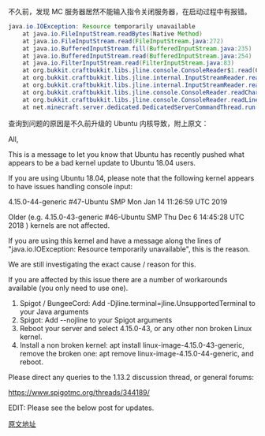 

不久前，发现 MC 服务器居然不能输入指令关闭服务器，在启动过程中有报错。

```java
java.io.IOException: Resource temporarily unavailable
	at java.io.FileInputStream.readBytes(Native Method)
	at java.io.FileInputStream.read(FileInputStream.java:272)
	at java.io.BufferedInputStream.fill(BufferedInputStream.java:235)
	at java.io.BufferedInputStream.read(BufferedInputStream.java:254)
	at java.io.FilterInputStream.read(FilterInputStream.java:83)
	at org.bukkit.craftbukkit.libs.jline.console.ConsoleReader$1.read(ConsoleReader.java:167)
	at org.bukkit.craftbukkit.libs.jline.internal.InputStreamReader.read(InputStreamReader.java:267)
	at org.bukkit.craftbukkit.libs.jline.internal.InputStreamReader.read(InputStreamReader.java:204)
	at org.bukkit.craftbukkit.libs.jline.console.ConsoleReader.readCharacter(ConsoleReader.java:995)
	at org.bukkit.craftbukkit.libs.jline.console.ConsoleReader.readLine(ConsoleReader.java:1167)
	at net.minecraft.server.dedicated.DedicatedServerCommandThread.run(DedicatedServerCommandThread.java:38)
```

查询到问题的原因是不久前升级的 Ubuntu 内核导致，附上原文：

All,

This is a message to let you know that Ubuntu has recently pushed what appears to be a bad kernel update to Ubuntu 18.04 users.

If you are using Ubuntu 18.04, please note that the following kernel appears to have issues handling console input: 

4.15.0-44-generic #47-Ubuntu SMP Mon Jan 14 11:26:59 UTC 2019 

Older (e.g.  4.15.0-43-generic #46-Ubuntu SMP Thu Dec 6 14:45:28 UTC 2018 ) kernels are not affected.

If you are using this kernel and have a message along the lines of "java.io.IOException: Resource temporarily unavailable", this is the reason.

 We are still investigating the exact cause / reason for this.



If you are affected by this issue there are a number of workarounds available (you only need to use one).

1. Spigot / BungeeCord: Add -Djline.terminal=jline.UnsupportedTerminal to your Java arguments
2. Spigot: Add --nojline to your Spigot arguments
3. Reboot your server and select 4.15.0-43, or any other non broken Linux kernel.
4. Install a non broken kernel: apt install linux-image-4.15.0-43-generic, remove the broken one: apt remove linux-image-4.15.0-44-generic, and reboot.

Please direct any queries to the 1.13.2 discussion thread, or general forums:



https://www.spigotmc.org/threads/344189/



EDIT: Please see the below post for updates.



[原文地址](https://www.spigotmc.org/threads/ubuntu-18-04-bad-kernel-update.357871/)
